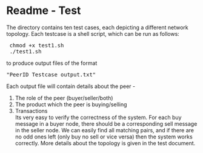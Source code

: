 # Readme - Test

The directory contains ten test cases, each depicting a different network topology. Each testcase is a shell script, which can be run as follows:  
 <pre>
 chmod +x test1.sh
 ./test1.sh
</pre>
to produce output files of the format 
<pre>
"PeerID_Testcase_output.txt"
</pre>
Each output file will contain details about the peer -   
1. The role of the peer (buyer/seller/both)  
2. The product which the peer is buying/selling  
3. Transactions    
Its very easy to verify the correctness of the system. For each buy message in a buyer node, there should be a corresponding sell message in the seller node. We can easily find all matching pairs, and if there are no odd ones left (only buy no sell or vice versa) then the system works correctly. More details about the topology is given in the test document.


